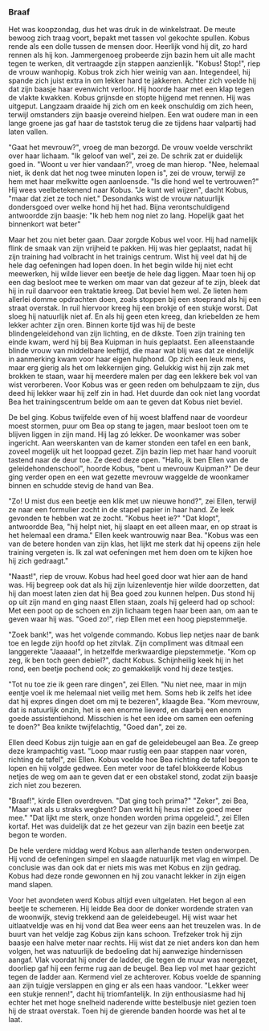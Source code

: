 ### Braaf

Het was koopzondag, dus het was druk in de winkelstraat. De meute bewoog zich traag voort, bepakt met tassen vol gekochte spullen. Kobus rende als een dolle tussen de mensen door. Heerlijk vond hij dit, zo hard rennen als hij kon. Jammergenoeg probeerde zijn bazin hem uit alle macht tegen te werken, dit vertraagde zijn stappen aanzienlijk. "Kobus! Stop!", riep de vrouw wanhopig. Kobus trok zich hier weinig van aan. Integendeel, hij spande zich juist extra in om lekker hard te jakkeren. Achter zich voelde hij dat zijn baasje haar evenwicht verloor. Hij hoorde haar met een klap tegen de vlakte kwakken. Kobus grijnsde en stopte hijgend met rennen. Hij was uitgeput. Langzaam draaide hij zich om en keek onschuldig om zich heen, terwijl omstanders zijn baasje overeind hielpen. Een wat oudere man in een lange groene jas gaf haar de taststok terug die ze tijdens haar valpartij had laten vallen.

"Gaat het mevrouw?", vroeg de man bezorgd.
De vrouw voelde verschrikt over haar lichaam. "Ik geloof van wel", zei ze. De schrik zat er duidelijk goed in.
"Woont u ver hier vandaan?", vroeg de man hierop.
"Nee, helemaal niet, ik denk dat het nog twee minuten lopen is", zei de vrouw, terwijl ze hem met haar melkwitte ogen aanloensde.
"Is die hond wel te vertrouwen?" Hij wees veelbetekenend naar Kobus.
"Je kunt wel wijzen", dacht Kobus, "maar dat ziet ze toch niet."
Desondanks wist de vrouw natuurlijk dondersgoed over welke hond hij het had.
Bijna verontschuldigend antwoordde zijn baasje: "Ik heb hem nog niet zo lang. Hopelijk gaat het binnenkort wat beter"

Maar het zou niet beter gaan. Daar zorgde Kobus wel voor. Hij had namelijk flink de smaak van zijn vrijheid te pakken. Hij was hier geplaatst, nadat hij zijn training had volbracht in het trainigs centrum. Wist hij veel dat hij de hele dag oefeningen had lopen doen. In het begin wilde hij niet echt meewerken, hij wilde liever een beetje de hele dag liggen. Maar toen hij op een dag besloot mee te werken om maar van dat gezeur af te zijn, bleek dat hij in ruil daarvoor een traktatie kreeg. Dat beviel hem wel. Ze lieten hem allerlei domme opdrachten doen, zoals stoppen bij een stoeprand als hij een straat overstak. In ruil hiervoor kreeg hij een brokje of een stukje worst. Dat sloeg hij natuurlijk niet af. En als hij geen eten kreeg, dan kriebelden ze hem lekker achter zijn oren. Binnen korte tijd was hij de beste blindengeleidehond van zijn lichting, en de dikste. Toen zijn training ten einde kwam, werd hij bij Bea Kuipman in huis geplaatst. Een alleenstaande blinde vrouw van middelbare leeftijd, die maar wat blij was dat ze eindelijk in aanmerking kwam voor haar eigen hulphond. Op zich een leuk mens, maar erg gierig als het om lekkernijen ging. Gelukkig wist hij zijn zak met brokken te staan, waar hij meerdere malen per dag een lekkere bek vol van wist verorberen. Voor Kobus was er geen reden om behulpzaam te zijn, dus deed hij lekker waar hij zelf zin in had. Het duurde dan ook niet lang voordat Bea het trainingscentrum belde om aan te geven dat Kobus niet beviel.

De bel ging. Kobus twijfelde even of hij woest blaffend naar de voordeur moest stormen, puur om Bea op stang te jagen, maar besloot toen om te blijven liggen in zijn mand. Hij lag zó lekker. De woonkamer was sober ingericht. Aan weerskanten van de kamer stonden een tafel en een bank, zoveel mogelijk uit het looppad gezet. Zijn bazin liep met haar hand vooruit tastend naar de deur toe. Ze deed deze open. "Hallo, ik ben Ellen van de geleidehondenschool", hoorde Kobus, "bent u mevrouw Kuipman?" De deur ging verder open en een wat gezette mevrouw waggelde de woonkamer binnen en schudde stevig de hand van Bea. 

"Zo! U mist dus een beetje een klik met uw nieuwe hond?", zei Ellen, terwijl ze naar een formulier zocht in de stapel papier in haar hand. Ze leek gevonden te hebben wat ze zocht. "Kobus heet ie?"
"Dat klopt", antwoordde Bea, "hij helpt niet, hij slaapt en eet alleen maar, en op straat is het helemaal een drama."
Ellen keek wantrouwig naar Bea. "Kobus was een van de betere honden van zijn klas, het lijkt me sterk dat hij opeens zijn hele training vergeten is. Ik zal wat oefeningen met hem doen om te kijken hoe hij zich gedraagt."

"Naast!", riep de vrouw. Kobus had heel goed door wat hier aan de hand was. Hij begreep ook dat als hij zijn luizenleventje hier wilde doorzetten, dat hij dan moest laten zien dat hij Bea goed zou kunnen helpen. Dus stond hij op uit zijn mand en ging naast Ellen staan, zoals hij geleerd had op school: Met een poot op de schoen en zijn lichaam tegen haar been aan, om aan te geven waar hij was. "Goed zo!", riep Ellen met een hoog piepstemmetje.

"Zoek bank!", was het volgende commando. Kobus liep netjes naar de bank toe en legde zijn hoofd op het zitvlak. Zijn compliment was ditmaal een langgerekte "Jaaaaa!", in hetzelfde merkwaardige piepstemmetje. "Kom op zeg, ik ben toch geen debiel?", dacht Kobus. Schijnheilig keek hij in het rond, een beetje pochend ook; zo gemakkelijk vond hij deze testjes.

"Tot nu toe zie ik geen rare dingen", zei Ellen.
"Nu niet nee, maar in mijn eentje voel ik me helemaal niet veilig met hem. Soms heb ik zelfs het idee dat hij expres dingen doet om mij te bezeren", klaagde Bea.
"Kom mevrouw, dat is natuurlijk onzin, het is een enorme lieverd, en daarbij een enorm goede assistentiehond. Misschien is het een idee om samen een oefening te doen?"
Bea knikte twijfelachtig, "Goed dan", zei ze. 

Ellen deed Kobus zijn tuigje aan en gaf de geleidebeugel aan Bea. Ze greep deze krampachtig vast. "Loop maar rustig een paar stappen naar voren, richting de tafel", zei Ellen. Kobus voelde hoe Bea richting de tafel begon te lopen en hij volgde gedwee. Een meter voor de tafel blokkeerde Kobus netjes de weg om aan te geven dat er een obstakel stond, zodat zijn baasje zich niet zou bezeren. 

"Braaf!", kirde Ellen overdreven. 
"Dat ging toch prima?"
"Zeker", zei Bea, "Maar wat als u straks wegbent? Dan werkt hij heus niet zo goed meer mee."
"Dat lijkt me sterk, onze honden worden prima opgeleid.", zei Ellen kortaf. Het was duidelijk dat ze het gezeur van zijn bazin een beetje zat begon te worden.

De hele verdere middag werd Kobus aan allerhande testen onderworpen. Hij vond de oefeningen simpel en slaagde natuurlijk met vlag en wimpel. De conclusie was dan ook dat er niets mis was met Kobus en zijn gedrag. Kobus had deze ronde gewonnen en hij zou vanacht lekker in zijn eigen mand slapen.

Voor het avondeten werd Kobus altijd even uitgelaten. Het begon al een beetje te schemeren. Hij leidde Bea door de donker wordende straten van de woonwijk, stevig trekkend aan de geleidebeugel. Hij wist waar het uitlaatveldje was en hij vond dat Bea weer eens aan het treuzelen was. In de buurt van het veldje zag Kobus zijn kans schoon. Trefzeker trok hij zijn baasje een halve meter naar rechts. Hij wist dat ze niet anders kon dan hem volgen, het was natuurlijk de bedoeling dat hij aanwezige hindernissen aangaf. Vlak voordat hij onder de ladder, die tegen de muur was neergezet, doorliep gaf hij een ferme rug aan de beugel. Bea liep vol met haar gezicht tegen de ladder aan. Kermend viel ze achterover. Kobus voelde de spanning aan zijn tuigje verslappen en ging er als een haas vandoor. "Lekker weer een stukje rennen!", dacht hij triomfantelijk. In zijn enthousiasme had hij echter het met hoge snelheid naderende witte bestelbusje niet gezien toen hij de straat overstak. Toen hij de gierende banden hoorde was het al te laat.